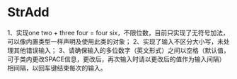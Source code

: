 # StrAdd
1、实现one two + three four = four six，不限位数，目前只实现了无符号加法，可以像内置类型一样声明及使用此类的对象；
2、实现了输入不区分大小写，未处理其他错误输入；
3、请确保输入的多位数字（英文形式）之间以空格（默认值，可于类内更改SPACE信息，更改后，再次输入时请以更改后的值作为输入间隔）相间隔，以回车键结束每次的输入。
